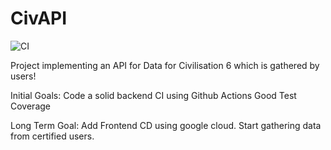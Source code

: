 # CivAPI
![CI](https://github.com/Lunnaris01/Civ_API/actions/workflows/ci.yml/badge.svg)


Project implementing an API for Data for Civilisation 6 which is gathered by users!

Initial Goals:
Code a solid backend
CI using Github Actions
Good Test Coverage

Long Term Goal:
Add Frontend
CD using google cloud.
Start gathering data from certified users.

